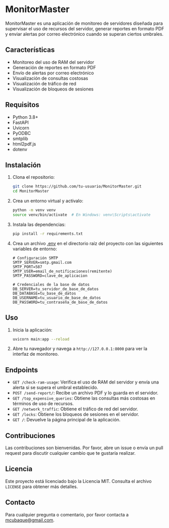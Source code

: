 # MonitorMaster

MonitorMaster es una aplicación de monitoreo de servidores diseñada para supervisar el uso de recursos del servidor, generar reportes en formato PDF y enviar alertas por correo electrónico cuando se superan ciertos umbrales.

## Características

- Monitoreo del uso de RAM del servidor
- Generación de reportes en formato PDF
- Envío de alertas por correo electrónico
- Visualización de consultas costosas
- Visualización de tráfico de red
- Visualización de bloqueos de sesiones

## Requisitos

- Python 3.8+
- FastAPI
- Uvicorn
- PyODBC
- smtplib
- html2pdf.js
- dotenv

## Instalación

1. Clona el repositorio:

    ```bash
    git clone https://github.com/tu-usuario/MonitorMaster.git
    cd MonitorMaster
    ```

2. Crea un entorno virtual y actívalo:

    ```bash
    python -m venv venv
    source venv/bin/activate  # En Windows: venv\Scripts\activate
    ```

3. Instala las dependencias:

    ```bash
    pip install -r requirements.txt
    ```

4. Crea un archivo [.env](http://_vscodecontentref_/1) en el directorio raíz del proyecto con las siguientes variables de entorno:

    ```plaintext
    # Configuración SMTP
    SMTP_SERVER=smtp.gmail.com
    SMTP_PORT=587
    SMTP_USER=email_de_notificaciones(remitente)
    SMTP_PASSWORD=clave_de_aplicacion

    # Credenciales de la base de datos
    DB_SERVER=tu_servidor_de_base_de_datos
    DB_DATABASE=tu_base_de_datos
    DB_USERNAME=tu_usuario_de_base_de_datos
    DB_PASSWORD=tu_contraseña_de_base_de_datos
    ```

## Uso

1. Inicia la aplicación:

    ```bash
    uvicorn main:app --reload
    ```

2. Abre tu navegador y navega a `http://127.0.0.1:8000` para ver la interfaz de monitoreo.

## Endpoints

- `GET /check-ram-usage`: Verifica el uso de RAM del servidor y envía una alerta si se supera el umbral establecido.
- `POST /send-report/`: Recibe un archivo PDF y lo guarda en el servidor.
- `GET /top_expensive_queries`: Obtiene las consultas más costosas en términos de uso de recursos.
- `GET /network_traffic`: Obtiene el tráfico de red del servidor.
- `GET /locks`: Obtiene los bloqueos de sesiones en el servidor.
- `GET /`: Devuelve la página principal de la aplicación.

## Contribuciones

Las contribuciones son bienvenidas. Por favor, abre un issue o envía un pull request para discutir cualquier cambio que te gustaría realizar.

## Licencia

Este proyecto está licenciado bajo la Licencia MIT. Consulta el archivo `LICENSE` para obtener más detalles.

## Contacto

Para cualquier pregunta o comentario, por favor contacta a [mcubaque@gmail.com](mailto:mcubaque@gmail.com).
